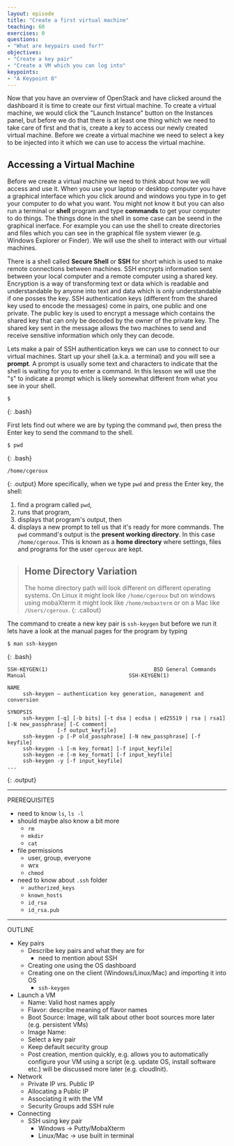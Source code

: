 ```yaml
---
layout: episode
title: "Create a first virtual machine"
teaching: 60
exercises: 0
questions:
- "What are keypairs used for?"
objectives:
- "Create a key pair"
- "Create a VM which you can log into"
keypoints:
- "A Keypoint 0"
---
```


Now that you have an overview of OpenStack and have clicked around the dashboard it is time to create our first virtual machine. To create a virtual machine, we would click the "Launch Instance" button on the Instances panel, but before we do that there is at least one thing which we need to take care of first and that is, create a key to access our newly created virtual machine. Before we create a virtual machine we need to select a key to be injected into it which we can use to access the virtual machine.

## Accessing a Virtual Machine
Before we create a virtual machine we need to think about how we will access and use it. When you use your laptop or desktop computer you have a graphical interface which you click around and windows you type in to get your computer to do what you want. You might not know it but you can also run a terminal or **shell** program and type **commands** to get your computer to do things. The things done in the shell in some case can be seend in the graphical inerface. For example you can use the shell to create directories and files which you can see in the graphical file system viewer (e.g. Windows Explorer or Finder). We will use the shell to interact with our virtual machines. 

There is a shell called **Secure Shell** or **SSH** for short which is used to make remote connections between machines. SSH encrypts information sent between your local computer and a remote computer using a shared key. Encryption is a way of transforming text or data which is readable and understandable by anyone into text and data which is only understandable if one posses the key. SSH authentication keys (different from the shared key used to encode the messages) come in pairs, one public and one private. The public key is used to encrypt a message which contains the shared key that can only be decoded by the owner of the private key. The shared key sent in the message allows the two machines to send and receive sensitive information which only they can decode.

Lets make a pair of SSH authentication keys we can use to connect to our virtual machines. Start up your shell (a.k.a. a terminal) and you will see a **prompt**. A prompt is usually some text and characters to indicate that the shell is waiting for you to enter a command. In this lesson we will use the "`$`" to indicate a prompt which is likely somewhat different from what you see in your shell.

~~~
$
~~~
{: .bash}

First lets find out where we are by typing the command `pwd`, then press the Enter key to send the command to the shell. 
~~~
$ pwd
~~~
{: .bash}
~~~
/home/cgeroux
~~~
{: .output}
More specifically, when we type `pwd` and press the Enter key, the shell:
1. find a program called `pwd`,
2. runs that program,
3. displays that program's output, then
4. displays a new prompt to tell us that it's ready for more commands.
The `pwd` command's output is the **present working directory**. In this case `/home/cgeroux`. This is known as a **home directory** where settings, files and programs for the user `cgeroux` are kept.

> ## Home Directory Variation
>
> The home directory path will look different on different operating systems. On Linux it might look like `/home/cgeroux` but on windows using mobaXterm it might look like `/home/mobaxterm` or on a Mac like `/Users/cgeroux`.
{: .callout}

The command to create a new key pair is `ssh-keygen` but before we run it lets have a look at the manual pages for the program by typing
~~~
$ man ssh-keygen
~~~
{: .bash}
~~~
SSH-KEYGEN(1)                                  BSD General Commands Manual                                 SSH-KEYGEN(1)

NAME
     ssh-keygen — authentication key generation, management and conversion

SYNOPSIS
     ssh-keygen [-q] [-b bits] [-t dsa | ecdsa | ed25519 | rsa | rsa1] [-N new_passphrase] [-C comment]
                [-f output_keyfile]
     ssh-keygen -p [-P old_passphrase] [-N new_passphrase] [-f keyfile]
     ssh-keygen -i [-m key_format] [-f input_keyfile]
     ssh-keygen -e [-m key_format] [-f input_keyfile]
     ssh-keygen -y [-f input_keyfile]
...
~~~
{: .output}

---
PREREQUISITES
* need to know `ls`, `ls -l`
 * should maybe also know a bit more
    * `rm`
    * `mkdir`
    * `cat`
* file permissions
  * user, group, everyone
  * wrx
  * `chmod`
* need to know about `.ssh` folder
  * `authorized_keys`
  * `known_hosts`
  * `id_rsa`
  * `id_rsa.pub`

---
OUTLINE

* Key pairs
  * Describe key pairs and what they are for
    * need to mention about SSH
  * Creating one using the OS dashboard
  * Creating one on the client (Windows/Linux/Mac) and importing it into OS
    * `ssh-keygen`
* Launch a VM
  * Name: Valid host names apply
  * Flavor: describe meaning of flavor names
  * Boot Source: Image, will talk about other boot sources more later (e.g. persistent VMs)
  * Image Name:
  * Select a key pair
  * Keep default security group
  * Post creation, mention quickly, e.g. allows you to automatically configure your VM using a script (e.g. update OS, install software etc.) will be discussed more later (e.g. cloudInit).
* Network
  * Private IP vrs. Public IP
  * Allocating a Public IP
  * Associating it with the VM
  * Security Groups add SSH rule
* Connecting
  * SSH using key pair
    * Windows -> Putty/MobaXterm
    * Linux/Mac -> use built in terminal
